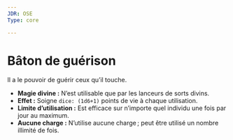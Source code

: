 ```yaml
---
JDR: OSE
Type: core

---
```

# Bâton de guérison

Il a le pouvoir de guérir ceux qu’il touche.

- **Magie divine :** N’est utilisable que par les lanceurs de sorts divins.
- **Effet :** Soigne `dice: (1d6+1)` points de vie à chaque utilisation.
- **Limite d’utilisation :** Est efficace sur n’importe quel individu une fois par jour au maximum.
- **Aucune charge :** N’utilise aucune charge ; peut être utilisé un nombre illimité de fois.